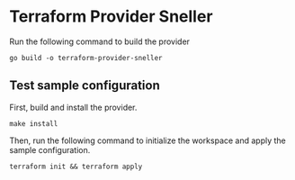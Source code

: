 # Terraform Provider Sneller

Run the following command to build the provider

```shell
go build -o terraform-provider-sneller
```

## Test sample configuration

First, build and install the provider.

```shell
make install
```

Then, run the following command to initialize the workspace and apply the sample configuration.

```shell
terraform init && terraform apply
```